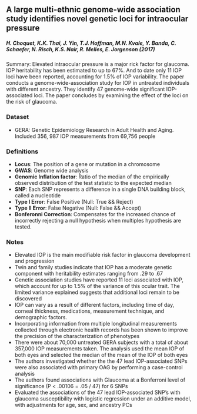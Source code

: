 ## A large multi-ethnic genome-wide association study identifies novel genetic loci for intraocular pressure

##### **H. Choquet, K.K. Thai, J. Yin, T.J. Hoffman, M.N. Kvale, Y. Banda, C. Schaefer, N. Risch, K.S. Nair, R. Melles, E. Jorgenson (2017)**

Summary: Elevated intraocular pressure is a major rick factor for glaucoma.  IOP heritability has been estimated to up to 67%.  And to date only 11 IOP loci have been reported, accounting for 1.5% of IOP variability.  The paper conducts a genome-wide-association study for IOP in untreated individuals with different ancestry.  They identify 47 genome-wide significant IOP-associated loci.  The paper concludes by examining the effect of the loci on the risk of glaucoma.  

### Dataset 
- GERA: Genetic Epidemiology Research in Adult Health and Aging.  Included 356, 987 IOP measurements from 69,756 people

### Definitions 
- **Locus**: The position of a gene or mutation in a chromosome
- **GWAS**: Genome wide analysis
- **Genomic Inflation factor**: Ratio of the median of the empirically observed distribution of the test statistic to the expected median
- **SNP**: Each SNP represents a difference in a single DNA building block, called a nucleotide
- **Type I Error**: False Positive (Null: True && Reject)
- **Type II Error**: False Negative (Null: False && Accept)
- **Bonferonni Correction**: Compensates for the increased chance of incorrectly rejecting a null hypothesis when multiples hypothesis are tested. 

### Notes
- Elevated IOP is the main modifiable risk factor in glaucoma development and progression
- Twin and family studies indicate that IOP has a moderate genetic component with heritability estimates ranging from .29 to .67 
- Genetic association studies have reported 11 loci associated with IOP, which account for up to 1.5% of the variance of this ocular trait.  The limited variance explained suggests that additional loci remain to be discovered
- IOP can vary as a result of different factors, including time of day, corneal thickness, medications, measurement technique, and demographic factors.  
- Incorporating information from multiple longitudinal measurements collected through electronic health records has been shown to improve the precision of the characterization of phenotypes
- There were about 70,000 untreated GERA subjects with a total of about 357,000 IOP measurements taken.  The analysis used the mean IOP of both eyes and selected the median of the mean of the IOP of both eyes
- The authors investigated whether the the 47 lead IOP-associated SNPs were also associated with primary OAG by performing a case-control analysis 
- The authors found associations with Glaucoma at a Bonferroni level of significance (P < .00106 = .05 / 47) for 6 SNPs 
- Evaluated the associations of the 47 lead IOP-associated SNP’s with glaucoma susceptibility with logistic regression under an additive model, with adjustments for age, sex, and ancestry PCs
